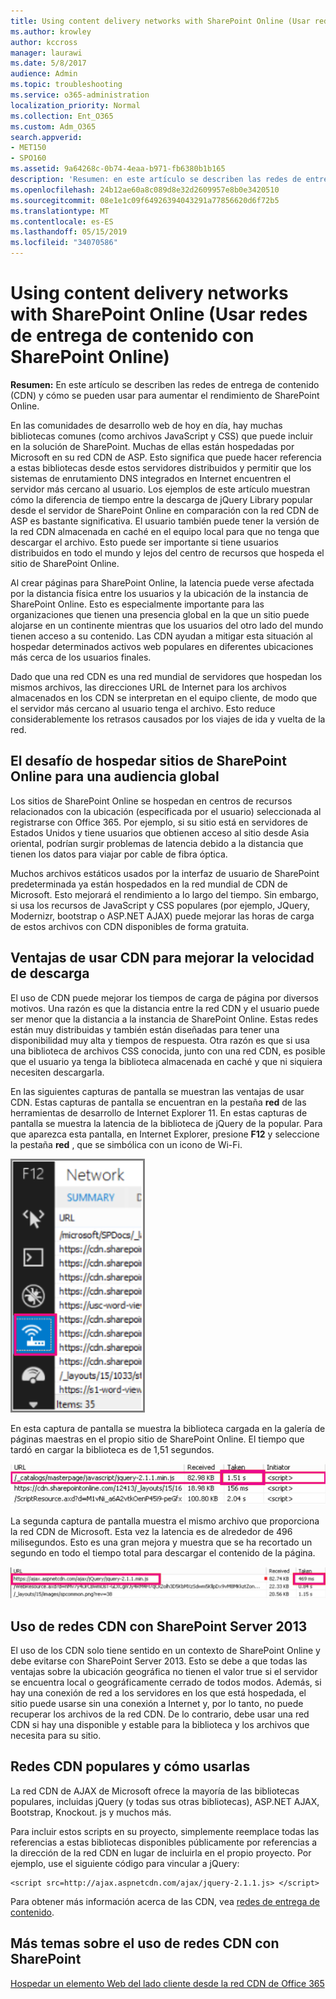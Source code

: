 ```yaml
---
title: Using content delivery networks with SharePoint Online (Usar redes de entrega de contenido con SharePoint Online)
ms.author: krowley
author: kccross
manager: laurawi
ms.date: 5/8/2017
audience: Admin
ms.topic: troubleshooting
ms.service: o365-administration
localization_priority: Normal
ms.collection: Ent_O365
ms.custom: Adm_O365
search.appverid:
- MET150
- SPO160
ms.assetid: 9a64268c-0b74-4eaa-b971-fb6380b1b165
description: 'Resumen: en este artículo se describen las redes de entrega de contenido (CDN) y cómo se pueden usar para aumentar el rendimiento de SharePoint Online.'
ms.openlocfilehash: 24b12ae60a8c089d8e32d2609957e8b0e3420510
ms.sourcegitcommit: 08e1e1c09f64926394043291a77856620d6f72b5
ms.translationtype: MT
ms.contentlocale: es-ES
ms.lasthandoff: 05/15/2019
ms.locfileid: "34070586"
---
```

# <a name="using-content-delivery-networks-with-sharepoint-online"></a>Using content delivery networks with SharePoint Online (Usar redes de entrega de contenido con SharePoint Online)

 **Resumen:** En este artículo se describen las redes de entrega de contenido (CDN) y cómo se pueden usar para aumentar el rendimiento de SharePoint Online. 
  
En las comunidades de desarrollo web de hoy en día, hay muchas bibliotecas comunes (como archivos JavaScript y CSS) que puede incluir en la solución de SharePoint. Muchas de ellas están hospedadas por Microsoft en su red CDN de ASP. Esto significa que puede hacer referencia a estas bibliotecas desde estos servidores distribuidos y permitir que los sistemas de enrutamiento DNS integrados en Internet encuentren el servidor más cercano al usuario. Los ejemplos de este artículo muestran cómo la diferencia de tiempo entre la descarga de jQuery Library popular desde el servidor de SharePoint Online en comparación con la red CDN de ASP es bastante significativa. El usuario también puede tener la versión de la red CDN almacenada en caché en el equipo local para que no tenga que descargar el archivo. Esto puede ser importante si tiene usuarios distribuidos en todo el mundo y lejos del centro de recursos que hospeda el sitio de SharePoint Online.
  
Al crear páginas para SharePoint Online, la latencia puede verse afectada por la distancia física entre los usuarios y la ubicación de la instancia de SharePoint Online. Esto es especialmente importante para las organizaciones que tienen una presencia global en la que un sitio puede alojarse en un continente mientras que los usuarios del otro lado del mundo tienen acceso a su contenido. Las CDN ayudan a mitigar esta situación al hospedar determinados activos web populares en diferentes ubicaciones más cerca de los usuarios finales.
  
Dado que una red CDN es una red mundial de servidores que hospedan los mismos archivos, las direcciones URL de Internet para los archivos almacenados en los CDN se interpretan en el equipo cliente, de modo que el servidor más cercano al usuario tenga el archivo. Esto reduce considerablemente los retrasos causados por los viajes de ida y vuelta de la red.
  
## <a name="the-challenge-of-hosting-sharepoint-online-sites-for-a-global-audience"></a>El desafío de hospedar sitios de SharePoint Online para una audiencia global

Los sitios de SharePoint Online se hospedan en centros de recursos relacionados con la ubicación (especificada por el usuario) seleccionada al registrarse con Office 365. Por ejemplo, si su sitio está en servidores de Estados Unidos y tiene usuarios que obtienen acceso al sitio desde Asia oriental, podrían surgir problemas de latencia debido a la distancia que tienen los datos para viajar por cable de fibra óptica.
  
Muchos archivos estáticos usados por la interfaz de usuario de SharePoint predeterminada ya están hospedados en la red mundial de CDN de Microsoft. Esto mejorará el rendimiento a lo largo del tiempo. Sin embargo, si usa los recursos de JavaScript y CSS populares (por ejemplo, JQuery, Modernizr, bootstrap o ASP.NET AJAX) puede mejorar las horas de carga de estos archivos con CDN disponibles de forma gratuita.
  
## <a name="advantages-of-using-cdns-to-improve-download-speed"></a>Ventajas de usar CDN para mejorar la velocidad de descarga

El uso de CDN puede mejorar los tiempos de carga de página por diversos motivos. Una razón es que la distancia entre la red CDN y el usuario puede ser menor que la distancia a la instancia de SharePoint Online. Estas redes están muy distribuidas y también están diseñadas para tener una disponibilidad muy alta y tiempos de respuesta. Otra razón es que si usa una biblioteca de archivos CSS conocida, junto con una red CDN, es posible que el usuario ya tenga la biblioteca almacenada en caché y que ni siquiera necesiten descargarla.
  
En las siguientes capturas de pantalla se muestran las ventajas de usar CDN. Estas capturas de pantalla se encuentran en la pestaña **red** de las herramientas de desarrollo de Internet Explorer 11. En estas capturas de pantalla se muestra la latencia de la biblioteca de jQuery de la popular. Para que aparezca esta pantalla, en Internet Explorer, presione **F12** y seleccione la pestaña **red** , que se simbólica con un icono de Wi-Fi. 
  
![Captura de pantalla de red F12](media/930541fd-af9b-434a-ae18-7bda867be128.png)
  
En esta captura de pantalla se muestra la biblioteca cargada en la galería de páginas maestras en el propio sitio de SharePoint Online. El tiempo que tardó en cargar la biblioteca es de 1,51 segundos.
  
![Captura de pantalla de tiempo de carga de 1,51 s](media/64225c79-fa53-480f-81cd-0d351674320e.png)
  
La segunda captura de pantalla muestra el mismo archivo que proporciona la red CDN de Microsoft. Esta vez la latencia es de alrededor de 496 milisegundos. Esto es una gran mejora y muestra que se ha recortado un segundo en todo el tiempo total para descargar el contenido de la página.
  
![Captura de pantalla de los tiempos de carga de 469 ms](media/6a553cc3-25a0-42c1-aae7-4aebbc2eb4c3.png)
  
## <a name="using-cdns-with-sharepoint-server-2013"></a>Uso de redes CDN con SharePoint Server 2013

El uso de los CDN solo tiene sentido en un contexto de SharePoint Online y debe evitarse con SharePoint Server 2013. Esto se debe a que todas las ventajas sobre la ubicación geográfica no tienen el valor true si el servidor se encuentra local o geográficamente cerrado de todos modos. Además, si hay una conexión de red a los servidores en los que está hospedada, el sitio puede usarse sin una conexión a Internet y, por lo tanto, no puede recuperar los archivos de la red CDN. De lo contrario, debe usar una red CDN si hay una disponible y estable para la biblioteca y los archivos que necesita para su sitio.
  
## <a name="popular-cdns-and-how-to-use-them"></a>Redes CDN populares y cómo usarlas

La red CDN de AJAX de Microsoft ofrece la mayoría de las bibliotecas populares, incluidas jQuery (y todas sus otras bibliotecas), ASP.NET AJAX, Bootstrap, Knockout. js y muchos más.
  
Para incluir estos scripts en su proyecto, simplemente reemplace todas las referencias a estas bibliotecas disponibles públicamente por referencias a la dirección de la red CDN en lugar de incluirla en el propio proyecto. Por ejemplo, use el siguiente código para vincular a jQuery:
  
```
<script src=http://ajax.aspnetcdn.com/ajax/jquery-2.1.1.js> </script>
```

Para obtener más información acerca de las CDN, vea [redes de entrega de contenido](content-delivery-networks.md).
  
## <a name="more-topics-about-using-cdns-with-sharepoint"></a>Más temas sobre el uso de redes CDN con SharePoint

[Hospedar un elemento Web del lado cliente desde la red CDN de Office 365](https://dev.office.com/sharepoint/docs/spfx/web-parts/get-started/hosting-webpart-from-office-365-cdn)
  

